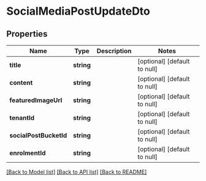 # SocialMediaPostUpdateDto

## Properties
Name | Type | Description | Notes
------------ | ------------- | ------------- | -------------
**title** | **string** |  | [optional] [default to null]
**content** | **string** |  | [optional] [default to null]
**featuredImageUrl** | **string** |  | [optional] [default to null]
**tenantId** | **string** |  | [optional] [default to null]
**socialPostBucketId** | **string** |  | [optional] [default to null]
**enrolmentId** | **string** |  | [optional] [default to null]

[[Back to Model list]](../README.md#documentation-for-models) [[Back to API list]](../README.md#documentation-for-api-endpoints) [[Back to README]](../README.md)


